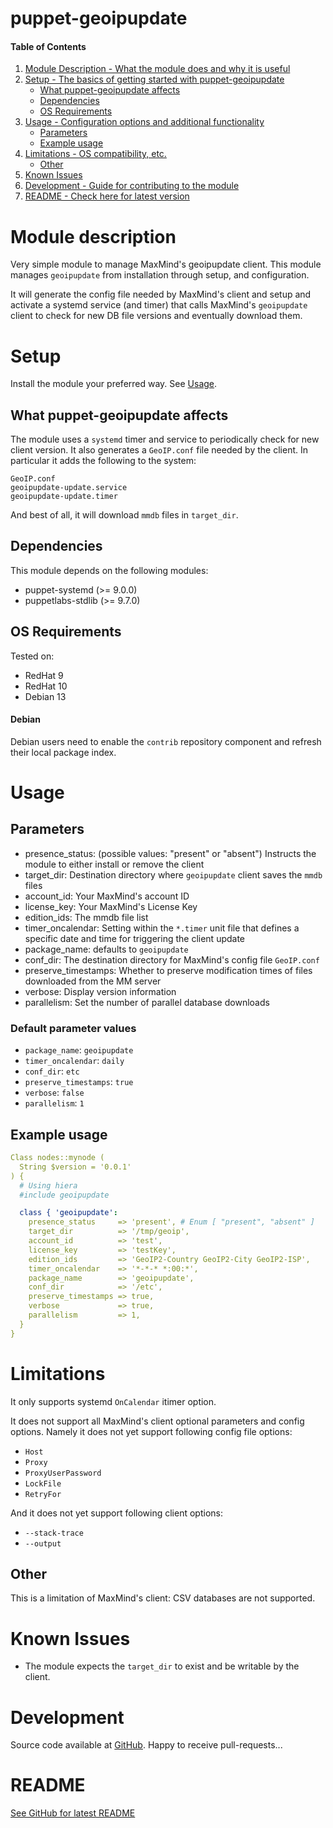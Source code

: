 # puppet-geoipupdate


#### Table of Contents
1. [Module Description - What the module does and why it is useful](#Module-description)
1. [Setup - The basics of getting started with puppet-geoipupdate](#Setup)
   * [What puppet-geoipupdate affects](#What-puppet-geoipupdate-affects)
   * [Dependencies](Dependencies)
   * [OS Requirements](#OS-Requirements)
1. [Usage - Configuration options and additional functionality](#Usage)
   * [Parameters](#Parameters)
   * [Example usage](#Example-usage)
1. [Limitations - OS compatibility, etc.](#Limitations)
   * [Other](#Other)
1. [Known Issues](#Known-Issues)
1. [Development - Guide for contributing to the module](#Development)
1. [README - Check here for latest version](#README)

# Module description
Very simple module to manage MaxMind's geoipupdate client.
This module manages `geoipupdate` from installation through setup,
and configuration.

It will generate the config file needed by MaxMind's client and setup and
activate a systemd service (and timer) that calls MaxMind's `geoipupdate`
client to check for new DB file versions and eventually download them.

# Setup
Install the module your preferred way.
See [Usage](#usage).


## What puppet-geoipupdate affects
The module uses a `systemd` timer and service to periodically check for new
client version.
It also generates a `GeoIP.conf` file needed by the client.
In particular it adds the following to the system:
```
GeoIP.conf
geoipupdate-update.service
geoipupdate-update.timer
```

And best of all, it will download `mmdb` files in `target_dir`.

## Dependencies
This module depends on the following modules:
- puppet-systemd (>= 9.0.0)
- puppetlabs-stdlib (>= 9.7.0)

## OS Requirements
Tested on:
- RedHat 9
- RedHat 10
- Debian 13

#### Debian
Debian users need to enable the `contrib` repository component and
refresh their local package index.

# Usage
## Parameters
- presence_status: (possible values: "present" or "absent") Instructs the module to either install or remove the client
- target_dir: Destination directory where `geoipupdate` client saves the `mmdb` files
- account_id: Your MaxMind's account ID
- license_key: Your MaxMind's License Key
- edition_ids: The mmdb file list
- timer_oncalendar: Setting within the `*.timer` unit file that defines a specific date and time for triggering the client update
- package_name: defaults to `geoipupdate`
- conf_dir: The destination directory for MaxMind's config file `GeoIP.conf`
- preserve_timestamps: Whether to preserve modification times of files downloaded from the MM server
- verbose: Display version information
- parallelism: Set the number of parallel database downloads


### Default parameter values
- `package_name`: `geoipupdate`
- `timer_oncalendar`: `daily`
- `conf_dir`: `etc`
- `preserve_timestamps`: `true`
- `verbose`: `false`
- `parallelism`: `1`


## Example usage
```yaml
Class nodes::mynode (
  String $version = '0.0.1'
) {
  # Using hiera
  #include geoipupdate

  class { 'geoipupdate':
    presence_status     => 'present', # Enum [ "present", "absent" ]
    target_dir          => '/tmp/geoip',
    account_id          => 'test',
    license_key         => 'testKey',
    edition_ids         => 'GeoIP2-Country GeoIP2-City GeoIP2-ISP',
    timer_oncalendar    => '*-*-* *:00:*',
    package_name        => 'geoipupdate',
    conf_dir            => '/etc',
    preserve_timestamps => true,
    verbose             => true,
    parallelism         => 1,
  }
}
```

# Limitations
It only supports systemd `OnCalendar` itimer option.

It does not support all MaxMind's client optional parameters and config options.
Namely it does not yet support following config file options:
- `Host`
- `Proxy`
- `ProxyUserPassword`
- `LockFile`
- `RetryFor`

And it does not yet support following client options:
- `--stack-trace`
- `--output`

## Other
This is a limitation of MaxMind's client: CSV databases are not supported.

# Known Issues
- The module expects the `target_dir` to exist and be writable by the client.

# Development
Source code available at [GitHub](https://github.com/stexads/puppet-geoipupdate).
Happy to receive pull-requests...


# README
[See GitHub for latest README](https://github.com/stexads/puppet-geoipupdate/blob/main/README.md)
